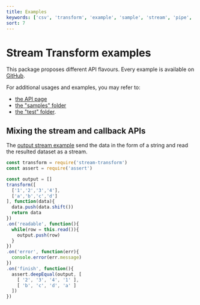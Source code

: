```yaml
---
title: Examples
keywords: ['csv', 'transform', 'example', 'sample', 'stream', 'pipe', 'callback', 'sync', 'async']
sort: 7
---
```


# Stream Transform examples

This package proposes different API flavours. Every example is available on [GitHub](https://github.com/adaltas/node-stream-transform/tree/master/samples).

For additional usages and examples, you may refer to:

* [the API page](/transform/api/)
* [the "samples" folder](https://github.com/adaltas/node-stream-transform/tree/master/samples)
* [the "test" folder](https://github.com/adaltas/node-stream-transform/tree/master/test).

## Mixing the stream and callback APIs

The [output stream example](https://github.com/adaltas/node-csv/blob/master/packages/stream-transform/samples/mixed.output_stream.js) send the data in the form of a string and read the resulted dataset as a stream.

```js
const transform = require('stream-transform')
const assert = require('assert')

const output = []
transform([
  ['1','2','3','4'],
  ['a','b','c','d']
], function(data){
  data.push(data.shift())
  return data
})
.on('readable', function(){
  while(row = this.read()){
    output.push(row)
  }
})
.on('error', function(err){
  console.error(err.message)
})
.on('finish', function(){
  assert.deepEqual(output, [
    [ '2', '3', '4', '1' ],
    [ 'b', 'c', 'd', 'a' ]
  ])
})
```
